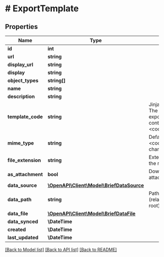# # ExportTemplate

## Properties

Name | Type | Description | Notes
------------ | ------------- | ------------- | -------------
**id** | **int** |  | [readonly]
**url** | **string** |  | [readonly]
**display_url** | **string** |  | [readonly]
**display** | **string** |  | [readonly]
**object_types** | **string[]** |  |
**name** | **string** |  |
**description** | **string** |  | [optional]
**template_code** | **string** | Jinja2 template code. The list of objects being exported is passed as a context variable named &lt;code&gt;queryset&lt;/code&gt;. |
**mime_type** | **string** | Defaults to &lt;code&gt;text/plain; charset&#x3D;utf-8&lt;/code&gt; | [optional]
**file_extension** | **string** | Extension to append to the rendered filename | [optional]
**as_attachment** | **bool** | Download file as attachment | [optional]
**data_source** | [**\OpenAPI\Client\Model\BriefDataSource**](BriefDataSource.md) |  | [optional]
**data_path** | **string** | Path to remote file (relative to data source root) | [readonly]
**data_file** | [**\OpenAPI\Client\Model\BriefDataFile**](BriefDataFile.md) |  | [readonly]
**data_synced** | **\DateTime** |  | [readonly]
**created** | **\DateTime** |  | [readonly]
**last_updated** | **\DateTime** |  | [readonly]

[[Back to Model list]](../../README.md#models) [[Back to API list]](../../README.md#endpoints) [[Back to README]](../../README.md)
